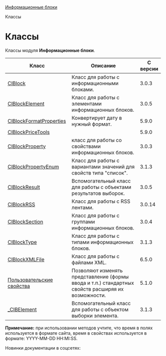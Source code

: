[Информационные блоки](/api_help/iblock/index.php)

Классы

Классы
======

Классы модуля **Информационные блоки**.

| Класс | Описание | С версии |
| --- | --- | --- |
| [CIBlock](/api_help/iblock/classes/ciblock/index.php) | Класс для работы с информационными блоками. | 3.0.3 |
| [CIBlockElement](/api_help/iblock/classes/ciblockelement/index.php) | Класс для работы с элементами информационных блоков. | 3.0.5 |
| [CIBlockFormatProperties](/api_help/iblock/classes/ciblockformatproperties/dateformat.php) | Конвертирует дату в нужный формат. | 5.9.0 |
| [CIBlockPriceTools](/api_help/iblock/classes/ciblockpricetools/canbuy.php) |  | 5.9.0 |
| [CIBlockProperty](/api_help/iblock/classes/ciblockproperty/index.php) | класс для работы со свойствами информационных блоков. | 3.0.3 |
| [CIBlockPropertyEnum](/api_help/iblock/classes/ciblockpropertyenum/index.php) | Класс для работы с вариантами значений для свойств типа "список". | 3.1.3 |
| [CIBlockResult](/api_help/iblock/classes/ciblockresult/index.php) | Вспомогательный класс для работы с объектами результатов выборок. | 3.0.5 |
| [CIBlockRSS](/api_help/iblock/classes/ciblockrss/index.php) | Класс для работы с RSS лентами. | 3.0.14 |
| [CIBlockSection](/api_help/iblock/classes/ciblocksection/index.php) | Класс для работы с группами информационных блоков. | 3.0.4 |
| [CIBlockType](/api_help/iblock/classes/ciblocktype/index.php) | Класс для работы с типами информационных блоков. | 3.1.3 |
| [CIBlockXMLFile](/api_help/iblock/classes/ciblockxmlfile/index.php) | Класс для работы с файлами XML. | 6.5.0 |
| [Пользовательские свойства](/api_help/iblock/classes/user_properties/index.php) | Позволяют изменять представление (формы ввода и т.п.) стандартных свойств расширяя их возможности. | 5.1.0 |
| [\_CIBElement](/api_help/iblock/classes/_cibelement/index.php) | Вспомогательный класс для работы с объектом выборки элемента. | 3.1.3 |

**Примечание:** при использовании методов учтите, что время в полях используется в формате сайта, время в свойствах используется в формате: YYYY-MM-DD HH:MI:SS.

Новинки документации в соцсетях: